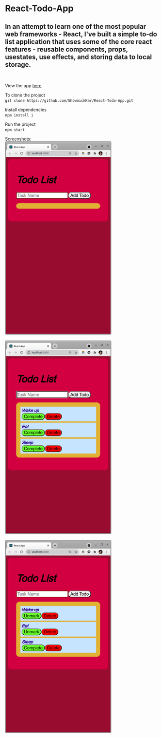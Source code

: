 # React-Todo-App

## In an attempt to learn one of the most popular web frameworks - React, I've built a simple to-do list application that uses some of the core react features - reusable components, props, usestates, use effects, and storing data to local storage.

<br />

View the app [here](https://showmickkar.github.io/React-Todo-App/)

To clone the project<br>
``
    git clone https://github.com/ShowmickKar/React-Todo-App.git
``

Install dependencies<br>
``
npm install i
``

Run the project<br>
``
npm start
``

Screenshots:<br>
<img src="src/Assets/Images/ss1.png" alt="drawing" width="350"/>
<br />
<br />
<img src="src/Assets/Images/ss2.png" alt="drawing" width="350"/>
<br />
<br />
<img src="src/Assets/Images/ss3.png" alt="drawing" width="350"/>
